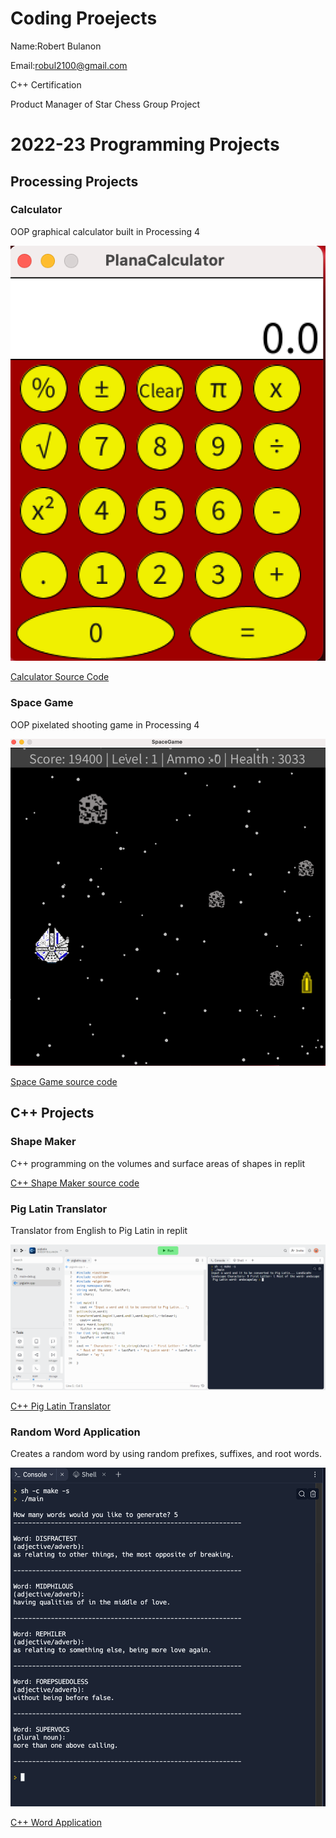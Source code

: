 # Coding Proejects

Name:Robert Bulanon

Email:robul2100@gmail.com

C++ Certification

Product Manager of Star Chess Group Project

# 2022-23 Programming Projects

## Processing Projects

### Calculator

OOP graphical calculator built in Processing 4

![Running Calculator](https://github.com/RobertBu1/programmingportfolio/blob/main/images/calc.png?raw=true)

[Calculator Source Code](https://github.com/RobertBu1/programmingportfolio/tree/main/src/calc)

### Space Game

OOP pixelated shooting game in Processing 4

![Running Space Game](https://github.com/RobertBu1/programmingportfolio/blob/main/images/space.png?raw=true)

[Space Game source code](https://github.com/RobertBu1/programmingportfolio/tree/main/src/spacegame)

## C++ Projects

### Shape Maker

C++ programming on the volumes and surface areas of shapes in replit

[C++ Shape Maker source code](https://github.com/RobertBu1/programmingportfolio/tree/main/src/shape%20maker)

### Pig Latin Translator

Translator from English to Pig Latin in replit

![Running Pig Latin Translator](https://github.com/RobertBu1/programmingportfolio/blob/main/images/ss%20of%20pig%20latin.png)

[C++ Pig Latin Translator](https://github.com/RobertBu1/programmingportfolio/blob/main/src/piglatin.cpp)

### Random Word Application

Creates a random word by using random prefixes, suffixes, and root words.

![Running Word Application](https://github.com/RobertBu1/programmingportfolio/blob/main/images/Word%20app%20running.png?raw=true)

[C++ Word Application](https://github.com/RobertBu1/programmingportfolio/blob/main/src/Random%20word%20app/src)
